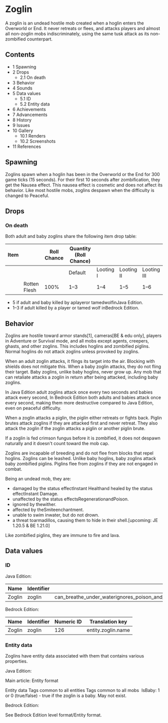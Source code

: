 # Zoglin
A zoglin is an undead hostile mob created when a hoglin enters the Overworld or End. It never retreats or flees, and attacks players and almost all non-zoglin mobs indiscriminately, using the same tusk attack as its non-zombified counterpart.

## Contents
- 1 Spawning
- 2 Drops
	- 2.1 On death
- 3 Behavior
- 4 Sounds
- 5 Data values
	- 5.1 ID
	- 5.2 Entity data
- 6 Achievements
- 7 Advancements
- 8 History
- 9 Issues
- 10 Gallery
	- 10.1 Renders
	- 10.2 Screenshots
- 11 References

## Spawning
Zoglins spawn when a hoglin has been in the Overworld or the End for 300 game ticks (15 seconds). For their first 10 seconds after zombification, they get the  Nausea effect. This nausea effect is cosmetic and does not affect its behavior.
Like most hostile mobs, zoglins despawn when the difficulty is changed to Peaceful.

## Drops
### On death
Both adult and baby zoglins share the following item drop table:

| Item |              | Roll Chance | Quantity (Roll Chance) |           |            |             |
|------|--------------|-------------|------------------------|-----------|------------|-------------|
|      |              |             | Default                | Looting I | Looting II | Looting III |
|      | Rotten Flesh | 100%        | 1–3                    | 1–4       | 1–5        | 1–6         |

- 5 if adult and baby killed by aplayeror tamedwolfinJava Edition.
- 1–3 if adult killed by a player or tamed wolf inBedrock Edition.

## Behavior
Zoglins are hostile toward armor stands[1], cameras‌[BE & edu  only], players in Adventure or Survival mode, and all mobs except agents, creepers, ghasts, and other zoglins. This includes hoglins and zombified piglins. Normal hoglins do not attack zoglins unless provoked by zoglins.

When an adult zoglin attacks, it flings its target into the air. Blocking with shields does not mitigate this. When a baby zoglin attacks, they do not fling their target. Baby zoglins, unlike baby hoglins, never grow up. Any mob that can retaliate attacks a zoglin in return after being attacked, including baby zoglins.

In Java Edition adult zoglins attack once every two seconds and babies attack every second, In Bedrock Edition both adults and babies attack once every second, making them more destructive compared to Java Edition, even on peaceful difficulty.

When a zoglin attacks a piglin, the piglin either retreats or fights back. Piglin brutes attack zoglins if they are attacked first and never retreat. They also attack the zoglin if the zoglin attacks a piglin or another piglin brute.

If a zoglin is fed crimson fungus before it is zombified, it does not despawn naturally and it doesn't count toward the mob cap.

Zoglins are incapable of breeding and do not flee from blocks that repel hoglins. Zoglins can be leashed. Unlike baby hoglins, baby zoglins attack baby zombified piglins. Piglins flee from zoglins if they are not engaged in combat.

Being an undead mob, they are: 

- damaged by the status effectInstant Healthand healed by the status effectInstant Damage.
- unaffected by the status effectsRegenerationandPoison.
- ignored by thewither.
- affected by theSmiteenchantment.
- unable to swim inwater, but do not drown.
- a threat toarmadillos, causing them to hide in their shell.‌[upcoming: JE 1.20.5 & BE 1.21.0]

Like zombified piglins, they are immune to fire and lava.

## Data values
### ID
Java Edition:

| Name   | Identifier | Entity tags                                                                                         | Translation key         |
|--------|------------|-----------------------------------------------------------------------------------------------------|-------------------------|
| Zoglin | zoglin     | can_breathe_under_waterignores_poison_and_regeninverted_healing_and_harmundeadwither_friendszombies | entity.minecraft.zoglin |

Bedrock Edition:

| Name   | Identifier | Numeric ID | Translation key    |
|--------|------------|------------|--------------------|
| Zoglin | zoglin     | 126        | entity.zoglin.name |

### Entity data
Zoglins have entity data associated with them that contains various properties.

Java Edition:

Main article: Entity format

 Entity data
Tags common to all entities
Tags common to all mobs
 IsBaby: 1 or 0 (true/false) - true if the zoglin is a baby. May not exist.

Bedrock Edition:

See Bedrock Edition level format/Entity format.
